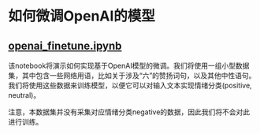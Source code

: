 # 如何微调OpenAI的模型

## [openai_finetune.ipynb](openai_finetune.ipynb)

该notebook将演示如何实现基于OpenAI模型的微调。我们将使用一组小型数据集，其中包含一些网络用语，比如关于涉及“六”的赞扬词句，以及其他中性语句。我们将使用这些数据来训练模型，以便它可以对输入文本实现情绪分类(positive, neutral)。

注意，本数据集并没有采集对应情绪分类negative的数据，因此我们将不会对此进行训练。

